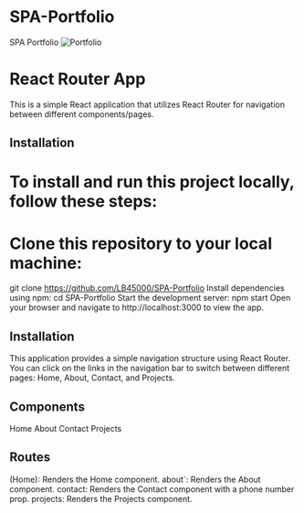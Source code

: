 # SPA-Portfolio
SPA Portfolio
![Portfolio](https://github.com/LB45000/SPA-Portfolio/assets/144392042/646dd8e2-ca24-42fb-afc0-da723c8bef15)
# React Router App

This is a simple React application that utilizes React Router for navigation between different components/pages.


## Installation

# To install and run this project locally, follow these steps:

# Clone this repository to your local machine:

git clone https://github.com/LB45000/SPA-Portfolio
Install dependencies using npm:
cd SPA-Portfolio
Start the development server:
npm start
Open your browser and navigate to http://localhost:3000 to view the app.

## Installation

This application provides a simple navigation structure using React Router. You can click on the links in the navigation bar to switch between different pages: Home, About, Contact, and Projects.



## Components

 Home
 About
 Contact
 Projects

## Routes

 (Home): Renders the Home component.
 about`: Renders the About component.
 contact: Renders the Contact component with a phone number prop.
 projects: Renders the Projects component.



